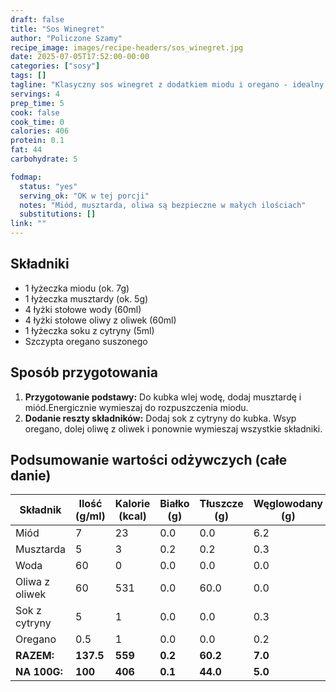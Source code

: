 ```yaml
---
draft: false  
title: "Sos Winegret"  
author: "Policzone Szamy"  
recipe_image: images/recipe-headers/sos_winegret.jpg
date: 2025-07-05T17:52:00-00:00  
categories: ["sosy"]  
tags: []  
tagline: "Klasyczny sos winegret z dodatkiem miodu i oregano - idealny do sałatek."  
servings: 4  
prep_time: 5  
cook: false  
cook_time: 0  
calories: 406
protein: 0.1
fat: 44
carbohydrate: 5 

fodmap:
  status: "yes"
  serving_ok: "OK w tej porcji"
  notes: "Miód, musztarda, oliwa są bezpieczne w małych ilościach"
  substitutions: []
link: ""  
---
```


## Składniki
*   1 łyżeczka miodu (ok. 7g)  
*   1 łyżeczka musztardy (ok. 5g)  
*   4 łyżki stołowe wody (60ml)  
*   4 łyżki stołowe oliwy z oliwek (60ml)  
*   1 łyżeczka soku z cytryny (5ml)  
*   Szczypta oregano suszonego  

## Sposób przygotowania
1.  **Przygotowanie podstawy:** Do kubka wlej wodę, dodaj musztardę i miód.Energicznie wymieszaj do rozpuszczenia miodu.  
2.  **Dodanie reszty składników:** Dodaj sok z cytryny do kubka. Wsyp oregano, dolej oliwę z oliwek i ponownie wymieszaj wszystkie składniki.    

## Podsumowanie wartości odżywczych (całe danie)

| Składnik           | Ilość (g/ml) | Kalorie (kcal) | Białko (g) | Tłuszcze (g) | Węglowodany (g) |
|--------------------|--------------|----------------|------------|--------------|-----------------|
| Miód               | 7            | 23             | 0.0        | 0.0          | 6.2             |
| Musztarda          | 5            | 3              | 0.2        | 0.2          | 0.3             |
| Woda               | 60           | 0              | 0.0        | 0.0          | 0.0             |
| Oliwa z oliwek     | 60           | 531            | 0.0        | 60.0         | 0.0             |
| Sok z cytryny      | 5            | 1              | 0.0        | 0.0          | 0.3             |
| Oregano            | 0.5          | 1              | 0.0        | 0.0          | 0.2             |
| **RAZEM:**         | **137.5**    | **559**        | **0.2**    | **60.2**     | **7.0**         |
| **NA 100G:**       | **100**      | **406**        | **0.1**    | **44.0**     | **5.0**         |